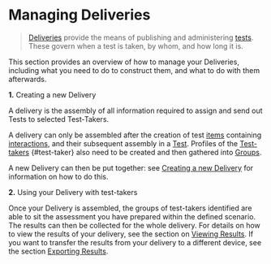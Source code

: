 <!--
    created_at: 2016-12-15
    authors:         
      - Catherine Pease
--> 


# Managing Deliveries


>[Deliveries](../appendix/glossary.md#delivery) provide the means of publishing and administering [tests](../appendix/glossary.md#test). These govern when a test is taken, by whom, and how long it is. 

This section provides an overview of how to manage your Deliveries, including what you need to do to construct them, and what to do with them afterwards.

**1.** Creating a new Delivery

A delivery is the assembly of all information required to assign and send out Tests to selected Test-Takers.

A delivery can only be assembled after the creation of test [items](../appendix/glossary.md#item) containing [interactions](../appendix/glossary.md#interaction), and their subsequent assembly in a [Test](../appendix/glossary.md#test). Profiles of the [Test-takers](../appendix/glossary.md) {#test-taker} also need to be created and then gathered into [Groups](../appendix/glossary.md#group).

A new Delivery can then be put together: see [Creating a new Delivery](../deliveries/create-a-new-delivery.md) for information on how to do this.

**2.** Using your Delivery with test-takers

Once your Delivery is assembled, the groups of test-takers identified are able to sit the assessment you have prepared within the defined scenario. The results can then be collected for the whole delivery. For details on how to view the results of your delivery, see the section on [Viewing Results](../results/viewing-results.md). If you want to transfer the results from your delivery to a different device, see the section [Exporting Results](../results/exporting-results.md).   